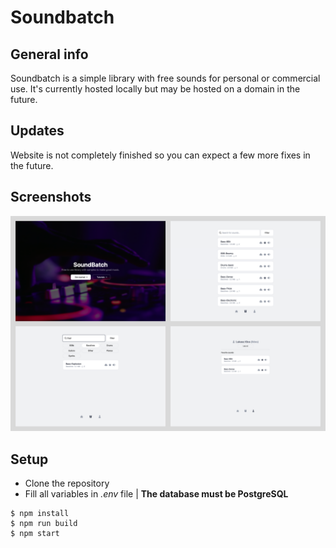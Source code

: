 # Soundbatch

## General info
Soundbatch is a simple library with free sounds for personal or commercial use. 
It's currently hosted locally but may be hosted on a domain in the future.

## Updates
Website is not completely finished so you can expect a few more fixes in the future.

## Screenshots
![showcase](./public/showcase.png)

## Setup
* Clone the repository
* Fill all variables in *.env* file | **The database must be PostgreSQL**

```
$ npm install
$ npm run build
$ npm start
```

